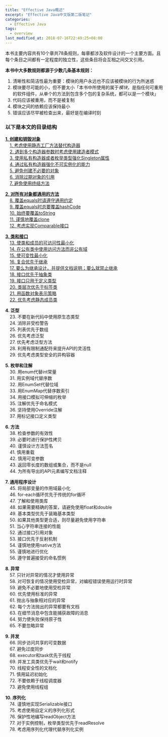 ```yaml
---
title: "Effective Java概述"
excerpt: "Effective Java中文版第二版笔记"
categories:
  - Effective Java
tags:
  - overview
last_modified_at: 2018-07-16T22:49:25+08:00
---
```


本书主要内容共有10个章共78条规则，每章都涉及软件设计的一个主要方面。且每个条目之间都有一定程度的独立性，这些条目将会互相之间交叉引用。  

**本书中大多数规则都源于少数几条基本规则：**
1. 清晰性和简洁性最为重要：模块的用户永远也不应该被模块的行为所迷惑
2. 模块要尽可能的小，但不要太小「本书中所使用的属于*模块*，是指任何可重用的软件组件，从单个的方法到包含多个包的复杂系统，都可以是一个模块」
3. 代码应该被重用，而不是被复制
4. 模块之间的依赖应该保持最小
5. 错误应该尽早被检查出来，最好是在编译时刻

### 以下是本文的目录结构

**[1. 创建和销毁对象](/effective%20java/chapter1/)**  
&emsp;[1. 考虑使用静态工厂方法替代构造器](/effective%20java/chapter1/#第一条考虑使用静态工厂方法替代构造器)  
&emsp;[2. 遇到多个构造器参数时考虑使用建造者模式](/effective%20java/chapter1/#第二条遇到多个构造器参数时考虑使用建造者模式)  
&emsp;[3. 使用私有构造器或者枚举类型强化Singleton属性](/effective%20java/chapter1/#第三条使用私有构造器或者枚举类型强化singleton属性)  
&emsp;[4. 通过私有构造器强化不可实例化的能力](/effective%20java/chapter1/#第四条通过私有构造器强化不可实例化的能力)  
&emsp;[5. 避免创建不必要的对象](/effective%20java/chapter1/#第五条避免创建不必要的对象)  
&emsp;[6. 消除过期对象的引用](/effective%20java/chapter1/#第六条消除过期对象的引用)  
&emsp;[7. 避免使用终结方法](/effective%20java/chapter1/#第七条避免使用终结方法)  

**[2. 对所有对象都通用的方法](/effective%20java/chapter2/)**  
&emsp;[8. 覆盖equals时请遵守通用约定](/effective%20java/chapter2/#第八条覆盖equals时请遵守通用约定)  
&emsp;[9. 覆盖equals时总要覆盖hashCode](/effective%20java/chapter2/#第九条覆盖equals时总要覆盖hashcode)  
&emsp;[10. 始终要覆盖toString](/effective%20java/chapter2/#第十条始终要覆盖tostring)  
&emsp;[11. 谨慎地覆盖clone](/effective%20java/chapter2/#第十一条谨慎地覆盖clone)  
&emsp;[12. 考虑实现Comparable接口](/effective%20java/chapter2/#第十二条考虑实现comparable接口)

**[3. 类和接口](/effective%20java/chapter3/)**  
&emsp;[13. 使类和成员的可访问性最小化](/effective%20java/chapter3/#第十三条使类和成员的可访问性最小化)  
&emsp;[14. 在公有类中使用访问方法而非公有域](/effective%20java/chapter3/#第十四条在公有类中使用访问方法而非公有域)  
&emsp;[15. 使可变性最小化](/effective%20java/chapter3/#第十五条使可变性最小化)  
&emsp;[16. 复合优先于继承](/effective%20java/chapter3/#第十六条复合优先于继承)  
&emsp;[17. 要么为继承设计，并提供文档说明；要么就禁止继承](/effective%20java/chapter3/#第十七条要么为继承设计并提供文档说明要么就禁止继承)  
&emsp;[18. 接口优先于抽象类](/effective%20java/chapter3/#第十八条接口优先于抽象类)  
&emsp;[19. 接口只用于定义类型](/effective%20java/chapter3/#第十九条接口只用于定义类型)  
&emsp;[20. 类层次优先于标签类](/effective%20java/chapter3/#第二十条类层次优先于标签类)  
&emsp;[21. 用函数对象表示策略](/effective%20java/chapter3/#第二十一条用函数对象表示策略)  
&emsp;[22. 优先考虑静态成员类](/effective%20java/chapter3/#第二十二条优先考虑静态成员类)

**4. 泛型**  
&emsp;23. 不要在新代码中使用原生态类型  
&emsp;24. 消除非受检警告  
&emsp;25. 列表优先于数组  
&emsp;26. 优先考虑泛型  
&emsp;27. 优先考虑泛型方法  
&emsp;28. 利用有限制通配符来提升API的灵活性  
&emsp;29. 优先考虑类型安全的异构容器  

**5. 枚举和注解**  
&emsp;30. 用enum代替int常量  
&emsp;31. 用实例域代替序数  
&emsp;32. 用EnumSet代替位域  
&emsp;33. 用EnumMap代替序数索引  
&emsp;34. 用接口模拟可伸缩的枚举  
&emsp;35. 注解优先于命名模式  
&emsp;36. 坚持使用Override注解  
&emsp;37. 用标记接口定义类型  

**6. 方法**  
&emsp;38. 检查参数的有效性  
&emsp;39. 必要时进行保护性拷贝  
&emsp;40. 谨慎设计方法签名  
&emsp;41. 慎用重载  
&emsp;42. 慎用可变参数  
&emsp;43. 返回零长度的数组或集合，而不是null  
&emsp;44. 为所有导出的API元素编写文档注释  

**7. 通用程序设计**  
&emsp;45. 将局部变量的作用域最小化  
&emsp;46. for-each循环优先于传统的for循环  
&emsp;47. 了解和使用类库  
&emsp;48. 如果需要精确的答案，请避免使用float和double  
&emsp;49. 基本类型优先于装箱基本类型  
&emsp;50. 如果其他类型更合适，则尽量避免使用字符串  
&emsp;51. 当心字符串连接的性能  
&emsp;52. 通过接口引用对象  
&emsp;53. 接口优先于反射机制  
&emsp;54. 谨慎地使用native方法  
&emsp;55. 谨慎地进行优化  
&emsp;56. 遵守普遍接受的命名惯例  

**8. 异常**  
&emsp;57. 只针对异常的情况才使用异常  
&emsp;58. 对可恢复的情况使用受检异常，对编程错误使用运行时异常  
&emsp;59. 避免不必要地使用受检异常  
&emsp;60. 优先使用标准的异常  
&emsp;61. 抛出与抽象相对应的异常  
&emsp;62. 每个方法抛出的异常都要有文档  
&emsp;63. 在细节消息中包含能捕获故障的消息  
&emsp;64. 努力使失败保持原子性  
&emsp;65. 不要忽略异常  

**9. 并发**  
&emsp;66. 同步访问共享的可变数据  
&emsp;67. 避免过度同步  
&emsp;68. executor和task优先于线程  
&emsp;69. 并发工具类优先于wait和notify  
&emsp;70. 线程安全性的文档化   
&emsp;71. 慎用延迟初始化  
&emsp;72. 不要依赖于线程调度器  
&emsp;73. 避免使用线程组

**10. 序列化**  
&emsp;74. 谨慎地实现Serializable接口  
&emsp;75. 考虑使用自定义的序列化形式  
&emsp;76. 保护性地编写readObject方法  
&emsp;77. 对于实例控制，枚举类型优先于readResolve  
&emsp;78. 考虑用序列化代理代替序列化实例  
